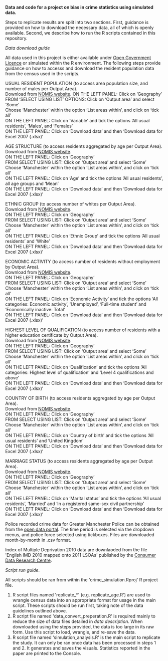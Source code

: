 **Data and code for a project on bias in crime statistics using simulated data.**

Steps to replicate results are split into two sections. First, guidance is provided on how to download the necessary data, all of which is openly available. Second, we describe how to run the R scripts contained in this repository.


_Data download guide_

All data used in this project is either available under [Open Government Licence](http://www.nationalarchives.gov.uk/doc/open-government-licence/version/3/) or simulated within the R environment. The following steps provide guidance on how to accesss and download the resident population data from the census used in the scripts.
  
USUAL RESIDENT POPULATION (to access area population size, and number of males per Output Area).  
Download from [NOMIS website](https://www.nomisweb.co.uk/query/construct/summary.asp?mode=construct&version=0&dataset=144). 
ON THE LEFT PANEL: Click on ‘Geography’  
FROM ‘SELECT USING LIST’ OPTIONS: Click on ‘Output area’ and select ‘Some’  
Choose ‘Manchester’ within the option ‘List areas within’, and click on ‘tick all’  
ON THE LEFT PANEL: Click on ‘Variable’ and tick the options ‘All usual residents’, ‘Males’, and ‘Females’  
ON THE LEFT PANEL: Click on ‘Download data’ and then ‘Download data for Excel 2007 (.xlsx)’  
  
AGE STRUCTURE (to access residents aggregated by age per Output Area).  
Download from [NOMIS website](https://www.nomisweb.co.uk/query/construct/summary.asp?mode=construct&version=0&dataset=145).  
ON THE LEFT PANEL: Click on ‘Geography’  
FROM SELECT USING LIST: Click on ‘Output area’ and select ‘Some’  
Choose ‘Manchester’ within the option ‘List areas within’, and click on ‘tick all’  
ON THE LEFT PANEL: Click on ‘Age’ and tick the options ‘All usual residents’, all age groups and ‘Mean’  
ON THE LEFT PANEL: Click on ‘Download data’ and then ‘Download data for Excel 2007 (.xlsx)’  
  
ETHNIC GROUP (to access number of whites per Output Area).  
Download from [NOMIS website](https://www.nomisweb.co.uk/query/construct/summary.asp?mode=construct&version=0&dataset=608).  
ON THE LEFT PANEL: Click on ‘Geography’  
FROM SELECT USING LIST: Click on ‘Output area’ and select ‘Some’  
Choose ‘Manchester’ within the option ‘List areas within’, and click on ‘tick all’  
ON THE LEFT PANEL: Click on ‘Ethnic Group’ and tick the options ‘All usual residents’ and ‘White’  
ON THE LEFT PANEL: Click on ‘Download data’ and then ‘Download data for Excel 2007 (.xlsx)’  
  
ECONOMIC ACTIVITY (to access number of residents without employment by Output Area).  
Download from [NOMIS website](https://www.nomisweb.co.uk/query/construct/summary.asp?mode=construct&version=0&dataset=556).    
ON THE LEFT PANEL: Click on ‘Geography’  
FROM SELECT USING LIST: Click on ‘Output area’ and select ‘Some’  
Choose ‘Manchester’ within the option ‘List areas within’, and click on ‘tick all’  
ON THE LEFT PANEL: Click on ‘Economic Activity’ and tick the options ‘All categories: Economic activity’, ‘Unemployed’, ‘Full-time student’ and ‘Economically inactive: Total’  
ON THE LEFT PANEL: Click on ‘Download data’ and then ‘Download data for Excel 2007 (.xlsx)’  
  
HIGHEST LEVEL OF QUALIFICATION (to access number of residents with a higher education certificate by Output Area).  
Download from [NOMIS website](https://www.nomisweb.co.uk/query/construct/summary.asp?mode=construct&version=0&dataset=554).  
ON THE LEFT PANEL: Click on ‘Geography’  
FROM SELECT USING LIST: Click on ‘Output area’ and select ‘Some’  
Choose ‘Manchester’ within the option ‘List areas within’, and click on ‘tick all’  
ON THE LEFT PANEL: Click on ‘Qualification’ and tick the options ‘All categories: Highest level of qualification’ and ‘Level 4 qualifications and above’  
ON THE LEFT PANEL: Click on ‘Download data’ and then ‘Download data for Excel 2007 (.xlsx)’ 

COUNTRY OF BIRTH (to access residents aggregated by age per Output Area).  
Download from [NOMIS website](https://www.nomisweb.co.uk/query/construct/summary.asp?mode=construct&version=0&dataset=611).  
ON THE LEFT PANEL: Click on ‘Geography’  
FROM SELECT USING LIST: Click on ‘Output area’ and select ‘Some’  
Choose ‘Manchester’ within the option ‘List areas within’, and click on ‘tick all’  
ON THE LEFT PANEL: Click on ‘Country of birth’ and tick the options ‘All usual residents’ and ‘United Kingdom’  
ON THE LEFT PANEL: Click on ‘Download data’ and then ‘Download data for Excel 2007 (.xlsx)’  

MARRIAGE STATUS (to access residents aggregated by age per Output Area).  
Download from [NOMIS website](https://www.nomisweb.co.uk/query/construct/summary.asp?mode=construct&version=0&dataset=603).  
ON THE LEFT PANEL: Click on ‘Geography’  
FROM SELECT USING LIST: Click on ‘Output area’ and select ‘Some’  
Choose ‘Manchester’ within the option ‘List areas within’, and click on ‘tick all’  
ON THE LEFT PANEL: Click on ‘Marital status’ and tick the options ‘All usual residents’, ‘Married’ and ‘In a registered same-sex civil partnership’  
ON THE LEFT PANEL: Click on ‘Download data’ and then ‘Download data for Excel 2007 (.xlsx)’  

Police recorded crime data for Greater Manchester Police can be obtained from the [open data portal](https://data.police.uk/data/). The time period is selected via the dropdown menus, and police force selected using tickboxes. Files are downloaded month-by-month in .csv format.

Index of Multiple Deprivation 2010 data are downlaoded from the file 'English IMD 2010 mapped onto 2011 LSOAs' published by the [Consumer Data Research Centre](https://data.cdrc.ac.uk/dataset/index-multiple-deprivation-imd).

_Script run guide_.

All scripts should be ran from within the 'crime_simulation.Rproj' R project file.

1. R script files named 'replicate_*' (e.g. replicate_age.R') are used to wrangle
   census data into an appropriate format for usage in the main script. These scripts
   should be run first, taking note of the data guidelines outlined above.
2. R script file named 'data_convert_preperation.R' is required mainly to reduce the size
   of data files detailed in _data description_. When downloaded using the steps provided,
   the data is too large in its raw form. Use this script to load, wrangle, and re-save the data.
3. R script file named 'simulation_analysis.R' is the main script to replicate the study. It can only
   be ran once data has been processed in steps 1 and 2. It generates and saves the visuals. Statistics
   reported in the paper are printed to the Console.
